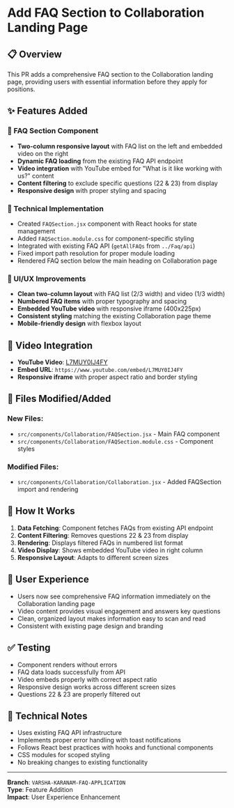 # Add FAQ Section to Collaboration Landing Page

## 📋 Overview
This PR adds a comprehensive FAQ section to the Collaboration landing page, providing users with essential information before they apply for positions.

## ✨ Features Added

### 🎯 FAQ Section Component
- **Two-column responsive layout** with FAQ list on the left and embedded video on the right
- **Dynamic FAQ loading** from the existing FAQ API endpoint
- **Video integration** with YouTube embed for "What is it like working with us?" content
- **Content filtering** to exclude specific questions (22 & 23) from display
- **Responsive design** with proper styling and spacing

### 🔧 Technical Implementation
- Created `FAQSection.jsx` component with React hooks for state management
- Added `FAQSection.module.css` for component-specific styling
- Integrated with existing FAQ API (`getAllFAQs` from `../Faq/api`)
- Fixed import path resolution for proper module loading
- Rendered FAQ section below the main heading on Collaboration page

### 🎨 UI/UX Improvements
- **Clean two-column layout** with FAQ list (2/3 width) and video (1/3 width)
- **Numbered FAQ items** with proper typography and spacing
- **Embedded YouTube video** with responsive iframe (400x225px)
- **Consistent styling** matching the existing Collaboration page theme
- **Mobile-friendly design** with flexbox layout

## 🔗 Video Integration
- **YouTube Video**: [L7MUY0IJ4FY](https://www.youtube.com/watch?v=L7MUY0IJ4FY)
- **Embed URL**: `https://www.youtube.com/embed/L7MUY0IJ4FY`
- **Responsive iframe** with proper aspect ratio and border styling

## 📁 Files Modified/Added

### New Files:
- `src/components/Collaboration/FAQSection.jsx` - Main FAQ component
- `src/components/Collaboration/FAQSection.module.css` - Component styles

### Modified Files:
- `src/components/Collaboration/Collaboration.jsx` - Added FAQSection import and rendering

## 🚀 How It Works

1. **Data Fetching**: Component fetches FAQs from existing API endpoint
2. **Content Filtering**: Removes questions 22 & 23 from display
3. **Rendering**: Displays filtered FAQs in numbered list format
4. **Video Display**: Shows embedded YouTube video in right column
5. **Responsive Layout**: Adapts to different screen sizes

## 🎯 User Experience
- Users now see comprehensive FAQ information immediately on the Collaboration landing page
- Video content provides visual engagement and answers key questions
- Clean, organized layout makes information easy to scan and read
- Consistent with existing page design and branding

## ✅ Testing
- Component renders without errors
- FAQ data loads successfully from API
- Video embeds properly with correct aspect ratio
- Responsive design works across different screen sizes
- Questions 22 & 23 are properly filtered out

## 🔧 Technical Notes
- Uses existing FAQ API infrastructure
- Implements proper error handling with toast notifications
- Follows React best practices with hooks and functional components
- CSS modules for scoped styling
- No breaking changes to existing functionality

---

**Branch**: `VARSHA-KARANAM-FAQ-APPLICATION`  
**Type**: Feature Addition  
**Impact**: User Experience Enhancement
